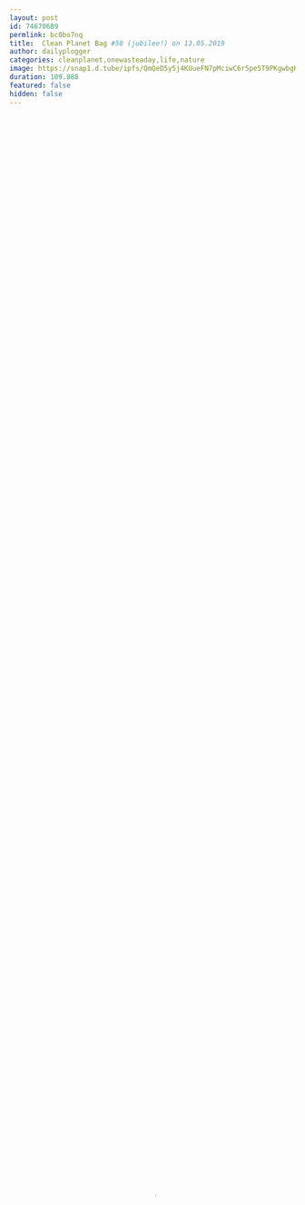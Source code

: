```yaml
---
layout: post
id: 74670689
permlink: bc0bo7nq
title:  Clean Planet Bag #50 (jubilee!) on 13.05.2019
author: dailyplogger
categories: cleanplanet,onewasteaday,life,nature
image: https://snap1.d.tube/ipfs/QmQeD5y5j4KUueFN7pMciwC6r5pe5T9PKgwbgK3BFyszxC
duration: 109.888
featured: false
hidden: false
---
```

    
<video poster="https://snap1.d.tube/ipfs/QmQeD5y5j4KUueFN7pMciwC6r5pe5T9PKgwbgK3BFyszxC" autoplay="" id="player_html5_api" class="vjs-tech" style="width: 100%; height: 100%;" tabindex="-1" src="https://video.dtube.top/ipfs/QmVjCixqYizGaFm7wsGzaFC4qFPcxYS4ybh5W9sEEEUckf"></video>

Watch me litterpicking on 13.05.2019 filling up (and trashing) Bag #50 .
Thanks for your upvote during the weekend to @dtube @tombstone @cleanplanet @riosparada @ddaily @steamrebelvapors @improv @arcange @da-dawn @yann0975 @adventuroussoul @dtubedaily @scolari-ire @jeronimorubio @criminalacorm @eforucom @buttcoins @hafizullah @toufiqurrahman32 @neopch @otp-one @gregan @isabelpereira @rezoanulvibes @tanbay @jesapelcroot @chagerbe @mehta @supu @exator @steemprotect @lottje @raphaelle @xyzashu @florenceboens @macirid @doutsean … and 157 more!

This video serves as a "Proof of Act" to the @cleanplanet project and the Clean Token.
Everyone can participate to make the world a better place. For the environment and the community who then rewards the cleaner. Visit https://cleanplanet.io/
For those who missed cleanplanets introduction check out https://steemit.com/dtube/@cleanplanet/11cz1cyy (Cleanplanet in a few words).
The new smart media token -Clean Token- THE Cleaner's Reward is live. More info at https://steemit.com/cleanplanet/@cleanplanet/clean-planet-airdrop-mission-completed

Have a wonderful day!
Love you guys, take care, Joe